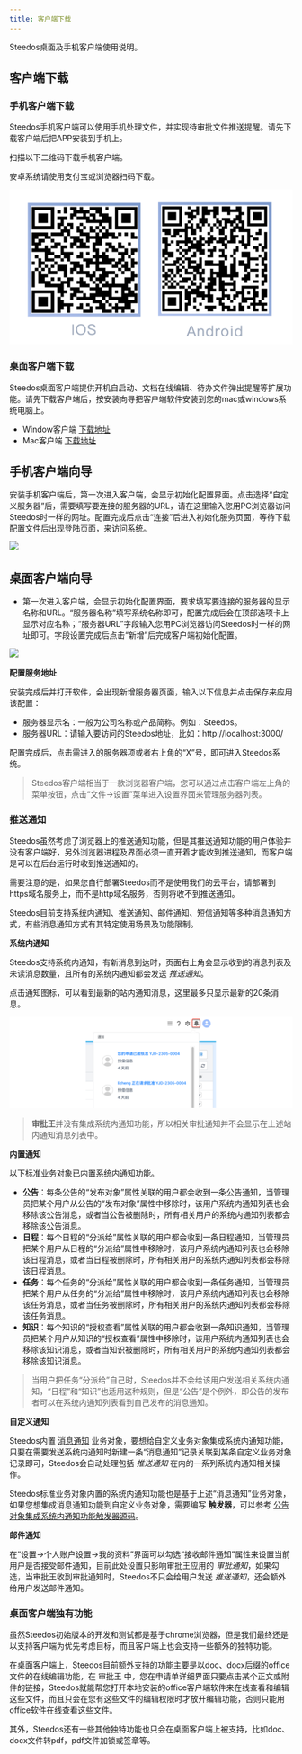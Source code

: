 ```yaml
---
title: 客户端下载
---
```


Steedos桌面及手机客户端使用说明。

## 客户端下载

### 手机客户端下载

Steedos手机客户端可以使用手机处理文件，并实现待审批文件推送提醒。请先下载客户端后把APP安装到手机上。

扫描以下二维码下载手机客户端。


<alert type="info">
安卓系统请使用支付宝或浏览器扫码下载。

</alert>

![移动端下载](/../static/img/zh-CN/download_qrcode.png)


### 桌面客户端下载

Steedos桌面客户端提供开机自启动、文档在线编辑、待办文件弹出提醒等扩展功能。请先下载客户端后，按安装向导把客户端软件安装到您的mac或windows系统电脑上。

* Window客户端 [下载地址](https://www-steedos-com.oss-accelerate.aliyuncs.com/apps/messenger/desktop/5.3.1/steedos-5.3.1-win.exe)
* Mac客户端 [下载地址](https://www-steedos-com.oss-accelerate.aliyuncs.com/apps/messenger/desktop/5.3.1/steedos-5.3.1-mac.dmg)

## 手机客户端向导

安装手机客户端后，第一次进入客户端，会显示初始化配置界面。点击选择“自定义服务器”后，需要填写要连接的服务器的URL，请在这里输入您用PC浏览器访问Steedos时一样的网址。配置完成后点击“连接”后进入初始化服务页面，等待下载配置文件后出现登陆页面，来访问系统。

 ![](https://console.steedos.cn/api/files/images/zCacMdBLcuGAvHidv)


## 桌面客户端向导

* 第一次进入客户端，会显示初始化配置界面，要求填写要连接的服务器的显示名称和URL。“服务器名称”填写系统名称即可，配置完成后会在顶部选项卡上显示对应名称；“服务器URL”字段输入您用PC浏览器访问Steedos时一样的网址即可。字段设置完成后点击“新增”后完成客户端初始化配置。

 ![](https://console.steedos.cn/api/files/images/ohJnXQ5j6Ryx2LcbR)

**配置服务地址**

安装完成后并打开软件，会出现新增服务器页面，输入以下信息并点击保存来应用该配置：

* 服务器显示名：一般为公司名称或产品简称。例如：Steedos。
* 服务器URL：请输入要访问的Steedos地址，比如：http://localhost:3000/

配置完成后，点击需进入的服务器项或者右上角的“X”号，即可进入Steedos系统。

> Steedos客户端相当于一款浏览器客户端，您可以通过点击客户端左上角的菜单按钮，点击“文件->设置”菜单进入设置界面来管理服务器列表。


### 推送通知

Steedos虽然考虑了浏览器上的推送通知功能，但是其推送通知功能的用户体验并没有客户端好，另外浏览器进程及界面必须一直开着才能收到推送通知，而客户端是可以在后台运行时收到推送通知的。

需要注意的是，如果您自行部署Steedos而不是使用我们的云平台，请部署到https域名服务上，而不是http域名服务，否则将收不到推送通知。

Steedos目前支持系统内通知、推送通知、邮件通知、短信通知等多种消息通知方式，有些消息通知方式有其特定使用场景及功能限制。


**系统内通知**

Steedos支持系统内通知，有新消息到达时，页面右上角会显示收到的消息列表及未读消息数量，且所有的系统内通知都会发送 *推送通知*。

点击通知图标，可以看到最新的站内通知消息，这里最多只显示最新的20条消息。

 ![通知](/../static/img/zh-CN/notification.png)

> **审批王**并没有集成系统内通知功能，所以相关审批通知并不会显示在上述站内通知消息列表中。


**内置通知**

以下标准业务对象已内置系统内通知功能。

* **公告**：每条公告的“发布对象”属性关联的用户都会收到一条公告通知，当管理员把某个用户从公告的“发布对象”属性中移除时，该用户系统内通知列表也会移除该公告消息，或者当公告被删除时，所有相关用户的系统内通知列表都会移除该公告消息。
* **日程**：每个日程的“分派给”属性关联的用户都会收到一条日程通知，当管理员把某个用户从日程的“分派给”属性中移除时，该用户系统内通知列表也会移除该日程消息，或者当日程被删除时，所有相关用户的系统内通知列表都会移除该日程消息。
* **任务**：每个任务的“分派给”属性关联的用户都会收到一条任务通知，当管理员把某个用户从任务的“分派给”属性中移除时，该用户系统内通知列表也会移除该任务消息，或者当任务被删除时，所有相关用户的系统内通知列表都会移除该任务消息。
* **知识**：每个知识的“授权查看”属性关联的用户都会收到一条知识通知，当管理员把某个用户从知识的“授权查看”属性中移除时，该用户系统内通知列表也会移除该知识消息，或者当知识被删除时，所有相关用户的系统内通知列表都会移除该知识消息。

> 当用户把任务“分派给”自己时，Steedos并不会给该用户发送相关系统内通知，“日程”和“知识”也适用这种规则，但是“公告”是个例外，即公告的发布者可以在系统内通知列表看到自己发布的消息通知。


**自定义通知**

Steedos内置 [消息通知](https://github.com/steedos/steedos-platform/blob/1.23/packages/standard-objects/notifications.object.yml) 业务对象，要想给自定义业务对象集成系统内通知功能，只要在需要发送系统内通知时新建一条“消息通知”记录关联到某条自定义业务对象记录即可，Steedos会自动处理包括 *推送通知* 在内的一系列系统内通知相关操作。

Steedos标准业务对象内置的系统内通知功能也是基于上述“消息通知”业务对象，如果您想集成消息通知功能到自定义业务对象，需要编写 **触发器**，可以参考 [公告对象集成系统内通知功能触发器源码](https://github.com/steedos/steedos-platform/blob/1.23/packages/standard-objects/announcements.trigger.js)。


**邮件通知**

在“设置->个人账户设置->我的资料”界面可以勾选“接收邮件通知”属性来设置当前用户是否接受邮件通知，目前此处设置只影响审批王应用的 *审批通知*，如果勾选，当审批王收到审批通知时，Steedos不只会给用户发送 *推送通知*，还会额外给用户发送邮件通知。


### 桌面客户端独有功能

虽然Steedos初始版本的开发和测试都是基于chrome浏览器，但是我们最终还是以支持客户端为优先考虑目标，而且客户端上也会支持一些额外的独特功能。

在桌面客户端上，Steedos目前额外支持的功能主要是以doc、docx后缀的office文件的在线编辑功能，在 审批王 中，您在申请单详细界面只要点击某个正文或附件的链接，Steedos就能帮您打开本地安装的office客户端软件来在线查看和编辑这些文件，而且只会在您有这些文件的编辑权限时才放开编辑功能，否则只能用office软件在线查看这些文件。

其外，Steedos还有一些其他独特功能也只会在桌面客户端上被支持，比如doc、docx文件转pdf，pdf文件加锁或签章等。